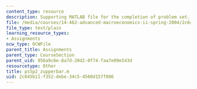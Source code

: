 ```yaml
---
content_type: resource
description: Supporting MATLAB file for the completion of problem set.
file: /media/courses/14-462-advanced-macroeconomics-ii-spring-2004/2c645b11f352debe34c54560d157f886_ps5p2_zupperbar.m
file_type: text/plain
learning_resource_types:
- Assignments
ocw_type: OCWFile
parent_title: Assignments
parent_type: CourseSection
parent_uid: 956a9c6e-8a7d-20d2-0f74-faa7e09e543d
resourcetype: Other
title: ps5p2_zupperbar.m
uid: 2c645b11-f352-debe-34c5-4560d157f886
---
```


